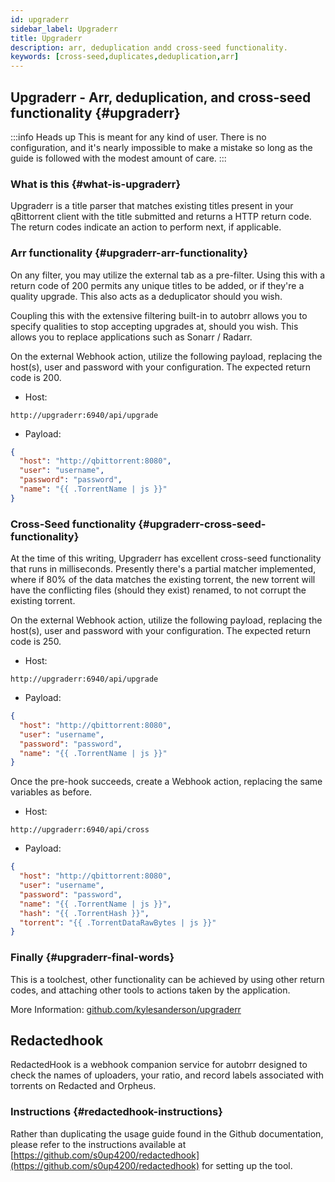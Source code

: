 ```yaml
---
id: upgraderr
sidebar_label: Upgraderr
title: Upgraderr
description: arr, deduplication andd cross-seed functionality.
keywords: [cross-seed,duplicates,deduplication,arr]
---
```


## Upgraderr - Arr, deduplication, and cross-seed functionality {#upgraderr}

:::info Heads up
This is meant for any kind of user. There is no configuration, and it's nearly impossible to make a mistake so long as the guide is followed with the modest amount of care.
:::

### What is this {#what-is-upgraderr}

Upgraderr is a title parser that matches existing titles present in your qBittorrent client with the title submitted and returns a HTTP return code. The return codes indicate an action to perform next, if applicable.

### Arr functionality {#upgraderr-arr-functionality}

On any filter, you may utilize the external tab as a pre-filter. Using this with a return code of 200 permits any unique titles to be added, or if they're a quality upgrade. This also acts as a deduplicator should you wish.

Coupling this with the extensive filtering built-in to autobrr allows you to specify qualities to stop accepting upgrades at, should you wish. This allows you to replace applications such as Sonarr / Radarr.

On the external Webhook action, utilize the following payload, replacing the host(s), user and password with your configuration. The expected return code is 200.

- Host:

```
http://upgraderr:6940/api/upgrade
```

- Payload:

```json
{
  "host": "http://qbittorrent:8080",
  "user": "username",
  "password": "password",
  "name": "{{ .TorrentName | js }}"
}
```

### Cross-Seed functionality {#upgraderr-cross-seed-functionality}

At the time of this writing, Upgraderr has excellent cross-seed functionality that runs in milliseconds. Presently there's a partial matcher implemented, where if 80% of the data matches the existing torrent, the new torrent will have the conflicting files (should they exist) renamed, to not corrupt the existing torrent.

On the external Webhook action, utilize the following payload, replacing the host(s), user and password with your configuration. The expected return code is 250.

- Host:

```
http://upgraderr:6940/api/upgrade
```

- Payload:

```json
{
  "host": "http://qbittorrent:8080",
  "user": "username",
  "password": "password",
  "name": "{{ .TorrentName | js }}"
}
```

Once the pre-hook succeeds, create a Webhook action, replacing the same variables as before.

- Host:

```
http://upgraderr:6940/api/cross
```

- Payload:

```json
{
  "host": "http://qbittorrent:8080",
  "user": "username",
  "password": "password",
  "name": "{{ .TorrentName | js }}",
  "hash": "{{ .TorrentHash }}",
  "torrent": "{{ .TorrentDataRawBytes | js }}"
}
```

### Finally {#upgraderr-final-words}

This is a toolchest, other functionality can be achieved by using other return codes, and attaching other tools to actions taken by the application.

More Information: [github.com/kylesanderson/upgraderr](https://github.com/kylesanderson/upgraderr)

## Redactedhook

RedactedHook is a webhook companion service for autobrr designed to check the names of uploaders, your ratio, and record labels associated with torrents on Redacted and Orpheus.

### Instructions {#redactedhook-instructions}

Rather than duplicating the usage guide found in the Github documentation, please refer to the instructions available at [https://github.com/s0up4200/redactedhook](https://github.com/s0up4200/redactedhook) for setting up the tool.
